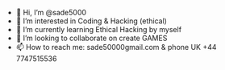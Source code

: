 - 👋 Hi, I’m @sade5000
- 👀 I’m interested in Coding & Hacking (ethical) 
- 🌱 I’m currently learning Ethical Hacking by myself
- 💞️ I’m looking to collaborate on create GAMES
- 📫 How to reach me: sade50000gmail.com & phone UK +44 7747515536 


<!---
sade5000/sade5000 is a ✨ special ✨ repository because its `README.md` (this file) appears on your GitHub profile.
You can click the Preview link to take a look at your changes.
--->
